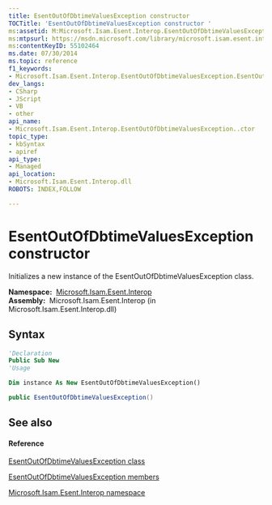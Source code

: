 ```yaml
---
title: EsentOutOfDbtimeValuesException constructor 
TOCTitle: 'EsentOutOfDbtimeValuesException constructor '
ms:assetid: M:Microsoft.Isam.Esent.Interop.EsentOutOfDbtimeValuesException.#ctor
ms:mtpsurl: https://msdn.microsoft.com/library/microsoft.isam.esent.interop.esentoutofdbtimevaluesexception.esentoutofdbtimevaluesexception(v=EXCHG.10)
ms:contentKeyID: 55102464
ms.date: 07/30/2014
ms.topic: reference
f1_keywords:
- Microsoft.Isam.Esent.Interop.EsentOutOfDbtimeValuesException.EsentOutOfDbtimeValuesException
dev_langs:
- CSharp
- JScript
- VB
- other
api_name: 
- Microsoft.Isam.Esent.Interop.EsentOutOfDbtimeValuesException..ctor
topic_type: 
- kbSyntax
- apiref
api_type: 
- Managed
api_location: 
- Microsoft.Isam.Esent.Interop.dll
ROBOTS: INDEX,FOLLOW

---
```


# EsentOutOfDbtimeValuesException constructor

Initializes a new instance of the EsentOutOfDbtimeValuesException class.

**Namespace:**  [Microsoft.Isam.Esent.Interop](./microsoft.isam.esent.interop-namespace.md)  
**Assembly:**  Microsoft.Isam.Esent.Interop (in Microsoft.Isam.Esent.Interop.dll)

## Syntax

``` vb
'Declaration
Public Sub New
'Usage

Dim instance As New EsentOutOfDbtimeValuesException()
```

``` csharp
public EsentOutOfDbtimeValuesException()
```

## See also

#### Reference

[EsentOutOfDbtimeValuesException class](./esentoutofdbtimevaluesexception-class.md)

[EsentOutOfDbtimeValuesException members](./esentoutofdbtimevaluesexception-members.md)

[Microsoft.Isam.Esent.Interop namespace](./microsoft.isam.esent.interop-namespace.md)